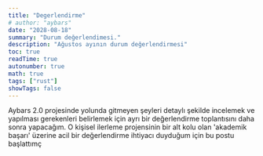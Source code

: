 ```yaml
---
title: "Degerlendirme"
# author: "aybars"
date: "2028-08-18"
summary: "Durum değerlendimesi."
description: "Ağustos ayının durum değerlendirmesi"
toc: true
readTime: true
autonumber: true
math: true
tags: ["rust"]
showTags: false
---
```

Aybars 2.0 projesinde yolunda gitmeyen şeyleri detaylı şekilde incelemek ve yapılması gerekenleri belirlemek için ayrı bir değerlendirme toplantısını daha sonra yapacağım. O kişisel ilerleme projensinin bir alt kolu olan 'akademik başarı' üzerine acil bir değerlendirme ihtiyacı duyduğum için bu postu başlattımç
